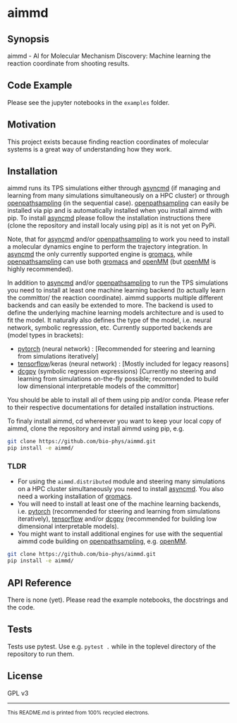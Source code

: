 # aimmd

## Synopsis

aimmd - AI for Molecular Mechanism Discovery: Machine learning the reaction coordinate from shooting results.

## Code Example

Please see the jupyter notebooks in the `examples` folder.

## Motivation

This project exists because finding reaction coordinates of molecular systems is a great way of understanding how they work.

## Installation

aimmd runs its TPS simulations either through [asyncmd] (if managing and learning from many simulations simultaneously on a HPC cluster) or through [openpathsampling] (in the sequential case). [openpathsampling] can easily be installed via pip and is automatically installed when you install aimmd with pip. To install [asyncmd] please follow the installation instructions there (clone the repository and install localy using pip) as it is not yet on PyPi.

Note, that for [asyncmd] and/or [openpathsampling] to work you need to install a molecular dynamics engine to perform the trajectory integration. In [asyncmd] the only currently supported engine is [gromacs], while [openpathsampling] can use both [gromacs] and [openMM] (but [openMM] is highly recommended).

In addition to [asyncmd] and/or [openpathsampling] to run the TPS simulations you need to install at least one machine learning backend (to actually learn the committor/ the reaction coordinate). aimmd supports multiple different backends and can easily be extended to more. The backend is used to define the underlying machine learning models architecture and is used to fit the model. It naturally also defines the type of the model, i.e. neural network, symbolic regresssion, etc.
Currently supported backends are (model types in brackets):

- [pytorch] (neural network) : [Recommended for steering and learning from simulations iteratively]
- [tensorflow]/keras (neural network) : [Mostly included for legacy reasons]
- [dcgpy] (symbolic regression expressions) [Currently no steering and learning from simulations on-the-fly possible; recommended to build low dimensional interpretable models of the committor]

You should be able to install all of them using pip and/or conda. Please refer to their respective documentations for detailed installation instructions.

To finaly install aimmd, cd whereever you want to keep your local copy of aimmd, clone the repository and install aimmd using pip, e.g.

```bash
git clone https://github.com/bio-phys/aimmd.git
pip install -e aimmd/
```

### TLDR

- For using the `aimmd.distributed` module and steering many simulations on a HPC cluster simultaneously you need to install [asyncmd]. You also need a working installation of [gromacs].
- You will need to install at least one of the machine learning backends, i.e. [pytorch] (recommended for steering and learning from simulations iteratively), [tensorflow] and/or [dcgpy] (recommended for building low dimensional interpretable models).
- You might want to install additional engines for use with the sequential aimmd code building on [openpathsampling], e.g. [openMM].

```bash
git clone https://github.com/bio-phys/aimmd.git
pip install -e aimmd/
```

## API Reference

There is none (yet). Please read the example notebooks, the docstrings and the code.

## Tests

Tests use pytest. Use e.g. `pytest .` while in the toplevel directory of the repository to run them.

## License

GPL v3

---
<sub>This README.md is printed from 100% recycled electrons.</sub>

[asyncmd]: https://github.com/bio-phys/asyncmd
[pytorch]: https://pytorch.org
[tensorflow]: https://www.tensorflow.org
[dcgpy]: http://darioizzo.github.io/dcgp/
[openMM]: http://openmm.org/
[openpathsampling]: http://openpathsampling.org/latest/
[GROMACS]: http://www.gromacs.org/
